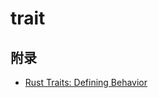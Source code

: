 
# trait




## 附录
- [Rust Traits: Defining Behavior](https://oswalt.dev/2020/07/rust-traits-defining-behavior/)